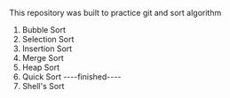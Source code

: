 This repository was built to practice git and sort algorithm

1. Bubble Sort
2. Selection Sort
3. Insertion Sort
4. Merge Sort
5. Heap Sort
6. Quick Sort
----finished----
7. Shell's Sort